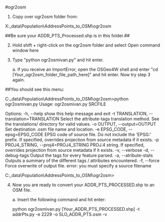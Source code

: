 #ogr2osm

1. Copy over ogr2osm folder from: 

X:_data\Population\AddressPoints_to_OSM\ogr2osm

##Be sure your ADDR_PTS_Processed.shp is in this folder.##

2. Hold shift + right-click on the ogr2osm folder and select Open command window here

3. Type "python ogr2osmivan.py" and hit enter.

	a. If you receive an ImportError, open the OSGeo4W shell and enter "cd [Your_ogr2osm_folder_file_path_here]" and hit enter. Now try step 3 again.
	
##You should see this menu:

C:\_data\Population\AddressPoints_to_OSM\ogr2osm>python ogr2osmivan.py
Usage: ogr2osmivan.py SRCFILE

Options:
  -h, --help            show this help message and exit
  -t TRANSLATION, --translation=TRANSLATION
                        Select the attribute-tags translation method. See the
                        translations/ directory for valid values.
  -o OUTPUT, --output=OUTPUT
                        Set destination .osm file name and location.
  -e EPSG_CODE, --epsg=EPSG_CODE
                        EPSG code of source file. Do not include the 'EPSG:'
                        prefix. If specified, overrides projection from source
                        metadata if it exists.
  -p PROJ4_STRING, --proj4=PROJ4_STRING
                        PROJ.4 string. If specified, overrides projection from
                        source metadata if it exists.
  -v, --verbose
  -d, --debug-tags      Output the tags for every feature parsed.
  -a, --atribute-stats  Outputs a summary of the different tags / attributes
                        encountered.
  -f, --force           Force overwrite of output file.
error: you must specify a source filename

C:\_data\Population\AddressPoints_to_OSM\ogr2osm>

4. Now you are ready to convert your ADDR_PTS_PROCESSED.shp to an OSM file.
	
	a.  Insert the following command and hit enter:

	python ogr2osmivan.py [Your_ADDR_PTS_PROCESSED.shp] -t addrPts.py -e 2229 -o SLO_ADDR_PTS.osm -v

	
	
